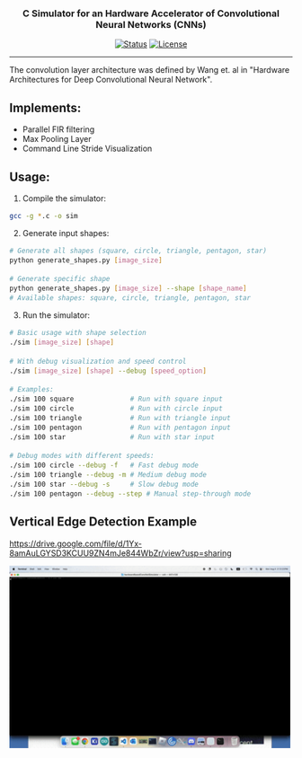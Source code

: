 <h3 align="center">C Simulator for an Hardware Accelerator of Convolutional Neural Networks (CNNs)</h3>

<div align="center">

[![Status](https://img.shields.io/badge/status-active-success.svg)]()
[![License](https://img.shields.io/badge/license-MIT-blue.svg)](/LICENSE)

</div>

---

<p align="left"> The convolution layer architecture was defined by Wang et. al in "Hardware Architectures for Deep Convolutional Neural Network".
    <br> 
</p>

## Implements:
- Parallel FIR filtering 
- Max Pooling Layer
- Command Line Stride Visualization 

## Usage:
1. Compile the simulator:
```bash
gcc -g *.c -o sim
```

2. Generate input shapes:
```bash
# Generate all shapes (square, circle, triangle, pentagon, star)
python generate_shapes.py [image_size]

# Generate specific shape
python generate_shapes.py [image_size] --shape [shape_name]
# Available shapes: square, circle, triangle, pentagon, star
```

3. Run the simulator:
```bash
# Basic usage with shape selection
./sim [image_size] [shape] 

# With debug visualization and speed control
./sim [image_size] [shape] --debug [speed_option]

# Examples:
./sim 100 square              # Run with square input
./sim 100 circle              # Run with circle input  
./sim 100 triangle            # Run with triangle input
./sim 100 pentagon            # Run with pentagon input
./sim 100 star                # Run with star input

# Debug modes with different speeds:
./sim 100 circle --debug -f   # Fast debug mode
./sim 100 triangle --debug -m # Medium debug mode
./sim 100 star --debug -s     # Slow debug mode
./sim 100 pentagon --debug --step # Manual step-through mode
``` 
## Vertical Edge Detection Example
https://drive.google.com/file/d/1Yx-8amAuLGYSD3KCUU9ZN4mJe844WbZr/view?usp=sharing 


<img src="Circle.gif" alt="Example" width="500"/>